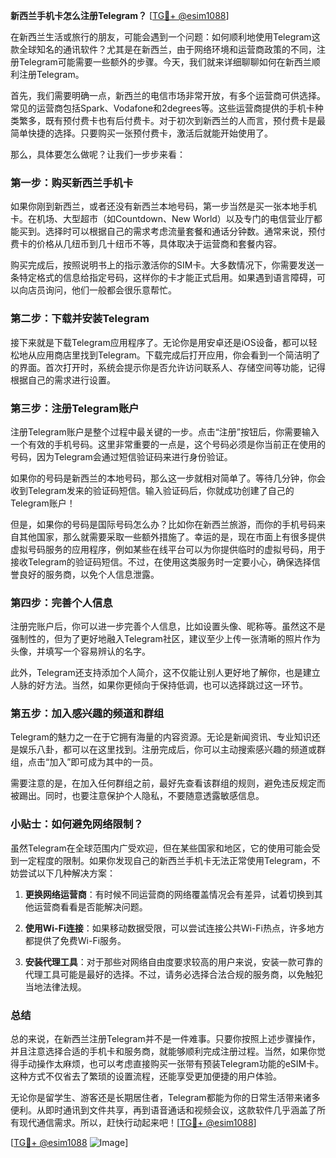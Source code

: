 **新西兰手机卡怎么注册Telegram？** [[TG💪+ @esim1088](https://t.me/s/esim1088)]

在新西兰生活或旅行的朋友，可能会遇到一个问题：如何顺利地使用Telegram这款全球知名的通讯软件？尤其是在新西兰，由于网络环境和运营商政策的不同，注册Telegram可能需要一些额外的步骤。今天，我们就来详细聊聊如何在新西兰顺利注册Telegram。

首先，我们需要明确一点，新西兰的电信市场非常开放，有多个运营商可供选择。常见的运营商包括Spark、Vodafone和2degrees等。这些运营商提供的手机卡种类繁多，既有预付费卡也有后付费卡。对于初次到新西兰的人而言，预付费卡是最简单快捷的选择。只要购买一张预付费卡，激活后就能开始使用了。

那么，具体要怎么做呢？让我们一步步来看：

### 第一步：购买新西兰手机卡

如果你刚到新西兰，或者还没有新西兰本地号码，第一步当然是买一张本地手机卡。在机场、大型超市（如Countdown、New World）以及专门的电信营业厅都能买到。选择时可以根据自己的需求考虑流量套餐和通话分钟数。通常来说，预付费卡的价格从几纽币到几十纽币不等，具体取决于运营商和套餐内容。

购买完成后，按照说明书上的指示激活你的SIM卡。大多数情况下，你需要发送一条特定格式的信息给指定号码，这样你的卡才能正式启用。如果遇到语言障碍，可以向店员询问，他们一般都会很乐意帮忙。

### 第二步：下载并安装Telegram

接下来就是下载Telegram应用程序了。无论你是用安卓还是iOS设备，都可以轻松地从应用商店里找到Telegram。下载完成后打开应用，你会看到一个简洁明了的界面。首次打开时，系统会提示你是否允许访问联系人、存储空间等功能，记得根据自己的需求进行设置。

### 第三步：注册Telegram账户

注册Telegram账户是整个过程中最关键的一步。点击“注册”按钮后，你需要输入一个有效的手机号码。这里非常重要的一点是，这个号码必须是你当前正在使用的号码，因为Telegram会通过短信验证码来进行身份验证。

如果你的号码是新西兰的本地号码，那么这一步就相对简单了。等待几分钟，你会收到Telegram发来的验证码短信。输入验证码后，你就成功创建了自己的Telegram账户！

但是，如果你的号码是国际号码怎么办？比如你在新西兰旅游，而你的手机号码来自其他国家，那么就需要采取一些额外措施了。幸运的是，现在市面上有很多提供虚拟号码服务的应用程序，例如某些在线平台可以为你提供临时的虚拟号码，用于接收Telegram的验证码短信。不过，在使用这类服务时一定要小心，确保选择信誉良好的服务商，以免个人信息泄露。

### 第四步：完善个人信息

注册完账户后，你可以进一步完善个人信息，比如设置头像、昵称等。虽然这不是强制性的，但为了更好地融入Telegram社区，建议至少上传一张清晰的照片作为头像，并填写一个容易辨认的名字。

此外，Telegram还支持添加个人简介，这不仅能让别人更好地了解你，也是建立人脉的好方法。当然，如果你更倾向于保持低调，也可以选择跳过这一环节。

### 第五步：加入感兴趣的频道和群组

Telegram的魅力之一在于它拥有海量的内容资源。无论是新闻资讯、专业知识还是娱乐八卦，都可以在这里找到。注册完成后，你可以主动搜索感兴趣的频道或群组，点击“加入”即可成为其中的一员。

需要注意的是，在加入任何群组之前，最好先查看该群组的规则，避免违反规定而被踢出。同时，也要注意保护个人隐私，不要随意透露敏感信息。

### 小贴士：如何避免网络限制？

虽然Telegram在全球范围内广受欢迎，但在某些国家和地区，它的使用可能会受到一定程度的限制。如果你发现自己的新西兰手机卡无法正常使用Telegram，不妨尝试以下几种解决方案：

1. **更换网络运营商**：有时候不同运营商的网络覆盖情况会有差异，试着切换到其他运营商看看是否能解决问题。
   
2. **使用Wi-Fi连接**：如果移动数据受限，可以尝试连接公共Wi-Fi热点，许多地方都提供了免费Wi-Fi服务。
   
3. **安装代理工具**：对于那些对网络自由度要求较高的用户来说，安装一款可靠的代理工具可能是最好的选择。不过，请务必选择合法合规的服务商，以免触犯当地法律法规。

### 总结

总的来说，在新西兰注册Telegram并不是一件难事。只要你按照上述步骤操作，并且注意选择合适的手机卡和服务商，就能够顺利完成注册过程。当然，如果你觉得手动操作太麻烦，也可以考虑直接购买一张带有预装Telegram功能的eSIM卡。这种方式不仅省去了繁琐的设置流程，还能享受更加便捷的用户体验。

无论你是留学生、游客还是长期居住者，Telegram都能为你的日常生活带来诸多便利。从即时通讯到文件共享，再到语音通话和视频会议，这款软件几乎涵盖了所有现代通信需求。所以，赶快行动起来吧！[[TG💪+ @esim1088](https://t.me/s/esim1088)]

[[TG💪+ @esim1088](https://t.me/s/esim1088) ![Image](https://i.postimg.cc/4NQfJmqS/Snipaste-2025-05-13-00-14-12.png)]